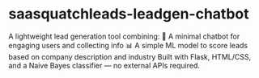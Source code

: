 # saasquatchleads-leadgen-chatbot
A lightweight lead generation tool combining:  🤖 A minimal chatbot for engaging users and collecting info  📊 A simple ML model to score leads based on company description and industry  Built with Flask, HTML/CSS, and a Naive Bayes classifier — no external APIs required.
